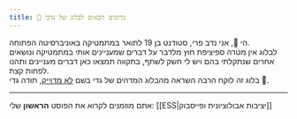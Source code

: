```yaml
---
title: 🍁 ברוכים הבאים לבלוג של נדבי
---
```

הי 👋, אני נדב פרי, סטודנט בן 19 לתואר במתמטיקה באוניברסיטה הפתוחה. \
לבלוג אין מטרה ספיציפת חוץ מלדבר על דברים שמעניינים אותי במתמטיקה ונושאים אחרים שנתקלתי בהם ויש לי חשק לשתף, בתקווה תמצאו כאן דברים מעניינים ותהנו לפחות קצת.\
בלוג זה לוקח הרבה השראה מהבלוג המדהים של גדי בשם [לא מדוייק](https://gadial.net/), תודה גדי 🐲.

---
אתם מוזמנים לקרוא את הפוסט __הראשון__ שלי: [[ESS|יציבות אבולוציונית ופייסבוק]]